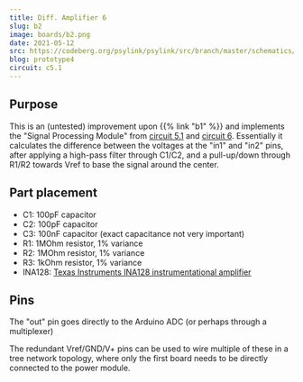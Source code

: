 ```yaml
---
title: Diff. Amplifier 6
slug: b2
image: boards/b2.png
date: 2021-05-12
src: https://codeberg.org/psylink/psylink/src/branch/master/schematics/circuit6.kicad_pcb
blog: prototype4
circuit: c5.1
---
```


## Purpose

This is an (untested) improvement upon {{% link "b1" %}} and implements the
"Signal Processing Module" from [circuit 5.1](/c5.1) and [circuit 6](c6).
Essentially it calculates the difference between the voltages at the "in1" and
"in2" pins, after applying a high-pass filter through C1/C2, and a pull-up/down
through R1/R2 towards Vref to base the signal around the
center.

## Part placement

- C1: 100pF capacitor
- C2: 100pF capacitor
- C3: 100nF capacitor (exact capacitance not very important)
- R1: 1MOhm resistor, 1% variance
- R2: 1MOhm resistor, 1% variance
- R3: 1kOhm resistor, 1% variance
- INA128: [Texas Instruments INA128 instrumentational amplifier](https://www.ti.com/product/INA128)


## Pins

The "out" pin goes directly to the Arduino ADC (or perhaps through a
multiplexer)

The redundant Vref/GND/V+ pins can be used to wire multiple of these in a tree
network topology, where only the first board needs to be directly connected to
the power module.
